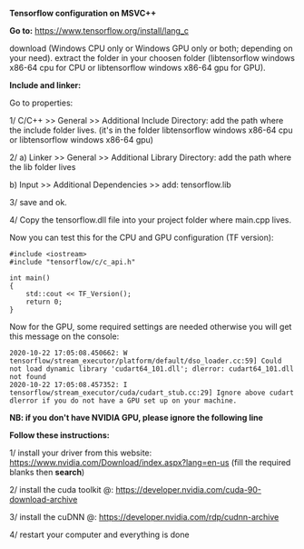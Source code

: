 **Tensorflow configuration on MSVC++**

**Go to:**
https://www.tensorflow.org/install/lang_c

download (Windows CPU only or Windows GPU only or both; depending on your need). extract the folder in your choosen folder (libtensorflow windows x86-64 cpu for CPU 
or libtensorflow windows x86-64 gpu for GPU).

**Include and linker:**

Go to properties:

1/ C/C++ >> General >> Additional Include Directory: add the path where the include folder lives. (it's in the folder libtensorflow windows x86-64 cpu 
or libtensorflow windows x86-64 gpu)

2/ a) Linker >> General >> Additional Library Directory: add the path where the lib folder lives

   b) Input >> Additional Dependencies >> add: tensorflow.lib

3/ save and ok.

4/ Copy the tensorflow.dll file into your project folder where main.cpp lives.

Now you can test this for the CPU and GPU configuration (TF version):

```
#include <iostream>
#include "tensorflow/c/c_api.h"

int main()
{
	std::cout << TF_Version();
	return 0;
}
```

Now for the GPU, some required settings are needed otherwise you will get this message on the console:
```
2020-10-22 17:05:08.450662: W tensorflow/stream_executor/platform/default/dso_loader.cc:59] Could not load dynamic library 'cudart64_101.dll'; dlerror: cudart64_101.dll not found
2020-10-22 17:05:08.457352: I tensorflow/stream_executor/cuda/cudart_stub.cc:29] Ignore above cudart dlerror if you do not have a GPU set up on your machine.
```

**NB: if you don't have NVIDIA GPU, please ignore the following line**

**Follow these instructions:**

1/ install your driver from this website: https://www.nvidia.com/Download/index.aspx?lang=en-us (fill the required blanks then **search**)

2/ install the cuda toolkit @: https://developer.nvidia.com/cuda-90-download-archive 

3/ install the cuDNN @: https://developer.nvidia.com/rdp/cudnn-archive

4/ restart your computer and everything is done
